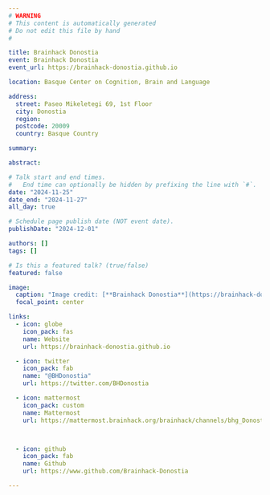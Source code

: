 ```yaml
---
# WARNING
# This content is automatically generated
# Do not edit this file by hand
#

title: Brainhack Donostia
event: Brainhack Donostia
event_url: https://brainhack-donostia.github.io

location: Basque Center on Cognition, Brain and Language

address:
  street: Paseo Mikeletegi 69, 1st Floor
  city: Donostia
  region: 
  postcode: 20009
  country: Basque Country

summary: 

abstract: 

# Talk start and end times.
#   End time can optionally be hidden by prefixing the line with `#`.
date: "2024-11-25"
date_end: "2024-11-27"
all_day: true

# Schedule page publish date (NOT event date).
publishDate: "2024-12-01"

authors: []
tags: []

# Is this a featured talk? (true/false)
featured: false

image:
  caption: "Image credit: [**Brainhack Donostia**](https://brainhack-donostia.github.io)"
  focal_point: center

links:
  - icon: globe
    icon_pack: fas
    name: Website
    url: https://brainhack-donostia.github.io

  - icon: twitter
    icon_pack: fab
    name: "@BHDonostia"
    url: https://twitter.com/BHDonostia

  - icon: mattermost
    icon_pack: custom
    name: Mattermost
    url: https://mattermost.brainhack.org/brainhack/channels/bhg_Donostia_2024



  - icon: github
    icon_pack: fab
    name: Github
    url: https://www.github.com/Brainhack-Donostia

---
```


